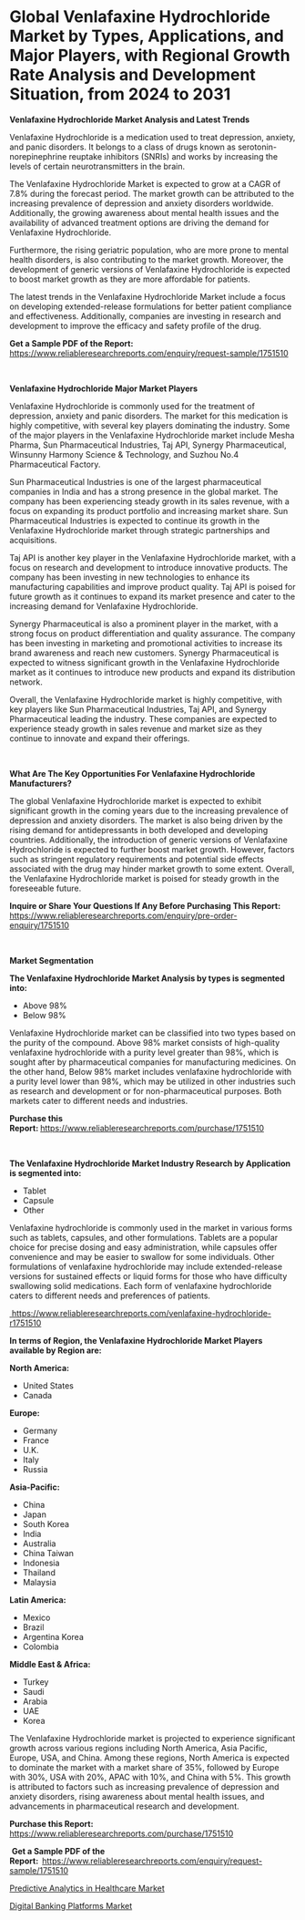 <p><h1>Global Venlafaxine Hydrochloride Market by Types, Applications, and Major Players, with Regional Growth Rate Analysis and Development Situation, from 2024 to 2031</h1></p><p><strong>Venlafaxine Hydrochloride Market Analysis and Latest Trends</strong></p>
<p><p>Venlafaxine Hydrochloride is a medication used to treat depression, anxiety, and panic disorders. It belongs to a class of drugs known as serotonin-norepinephrine reuptake inhibitors (SNRIs) and works by increasing the levels of certain neurotransmitters in the brain.</p><p>The Venlafaxine Hydrochloride Market is expected to grow at a CAGR of 7.8% during the forecast period. The market growth can be attributed to the increasing prevalence of depression and anxiety disorders worldwide. Additionally, the growing awareness about mental health issues and the availability of advanced treatment options are driving the demand for Venlafaxine Hydrochloride.</p><p>Furthermore, the rising geriatric population, who are more prone to mental health disorders, is also contributing to the market growth. Moreover, the development of generic versions of Venlafaxine Hydrochloride is expected to boost market growth as they are more affordable for patients.</p><p>The latest trends in the Venlafaxine Hydrochloride Market include a focus on developing extended-release formulations for better patient compliance and effectiveness. Additionally, companies are investing in research and development to improve the efficacy and safety profile of the drug.</p></p>
<p><strong>Get a Sample PDF of the Report:&nbsp;</strong> <a href="https://www.reliableresearchreports.com/enquiry/request-sample/1751510">https://www.reliableresearchreports.com/enquiry/request-sample/1751510</a></p>
<p>&nbsp;</p>
<p><strong>Venlafaxine Hydrochloride Major Market Players</strong></p>
<p><p>Venlafaxine Hydrochloride is commonly used for the treatment of depression, anxiety and panic disorders. The market for this medication is highly competitive, with several key players dominating the industry. Some of the major players in the Venlafaxine Hydrochloride market include Mesha Pharma, Sun Pharmaceutical Industries, Taj API, Synergy Pharmaceutical, Winsunny Harmony Science & Technology, and Suzhou No.4 Pharmaceutical Factory.</p><p>Sun Pharmaceutical Industries is one of the largest pharmaceutical companies in India and has a strong presence in the global market. The company has been experiencing steady growth in its sales revenue, with a focus on expanding its product portfolio and increasing market share. Sun Pharmaceutical Industries is expected to continue its growth in the Venlafaxine Hydrochloride market through strategic partnerships and acquisitions.</p><p>Taj API is another key player in the Venlafaxine Hydrochloride market, with a focus on research and development to introduce innovative products. The company has been investing in new technologies to enhance its manufacturing capabilities and improve product quality. Taj API is poised for future growth as it continues to expand its market presence and cater to the increasing demand for Venlafaxine Hydrochloride.</p><p>Synergy Pharmaceutical is also a prominent player in the market, with a strong focus on product differentiation and quality assurance. The company has been investing in marketing and promotional activities to increase its brand awareness and reach new customers. Synergy Pharmaceutical is expected to witness significant growth in the Venlafaxine Hydrochloride market as it continues to introduce new products and expand its distribution network.</p><p>Overall, the Venlafaxine Hydrochloride market is highly competitive, with key players like Sun Pharmaceutical Industries, Taj API, and Synergy Pharmaceutical leading the industry. These companies are expected to experience steady growth in sales revenue and market size as they continue to innovate and expand their offerings.</p></p>
<p>&nbsp;</p>
<p><strong>What Are The Key Opportunities For Venlafaxine Hydrochloride Manufacturers?</strong></p>
<p><p>The global Venlafaxine Hydrochloride market is expected to exhibit significant growth in the coming years due to the increasing prevalence of depression and anxiety disorders. The market is also being driven by the rising demand for antidepressants in both developed and developing countries. Additionally, the introduction of generic versions of Venlafaxine Hydrochloride is expected to further boost market growth. However, factors such as stringent regulatory requirements and potential side effects associated with the drug may hinder market growth to some extent. Overall, the Venlafaxine Hydrochloride market is poised for steady growth in the foreseeable future.</p></p>
<p><strong>Inquire or Share Your Questions If Any Before Purchasing This Report:</strong> <a href="https://www.reliableresearchreports.com/enquiry/pre-order-enquiry/1751510">https://www.reliableresearchreports.com/enquiry/pre-order-enquiry/1751510</a></p>
<p>&nbsp;</p>
<p><strong>Market Segmentation</strong></p>
<p><strong>The Venlafaxine Hydrochloride Market Analysis by types is segmented into:</strong></p>
<p><ul><li>Above 98%</li><li>Below 98%</li></ul></p>
<p><p>Venlafaxine Hydrochloride market can be classified into two types based on the purity of the compound. Above 98% market consists of high-quality venlafaxine hydrochloride with a purity level greater than 98%, which is sought after by pharmaceutical companies for manufacturing medicines. On the other hand, Below 98% market includes venlafaxine hydrochloride with a purity level lower than 98%, which may be utilized in other industries such as research and development or for non-pharmaceutical purposes. Both markets cater to different needs and industries.</p></p>
<p><strong>Purchase this Report:&nbsp;</strong><a href="https://www.reliableresearchreports.com/purchase/1751510">https://www.reliableresearchreports.com/purchase/1751510</a></p>
<p>&nbsp;</p>
<p><strong>The Venlafaxine Hydrochloride Market Industry Research by Application is segmented into:</strong></p>
<p><ul><li>Tablet</li><li>Capsule</li><li>Other</li></ul></p>
<p><p>Venlafaxine hydrochloride is commonly used in the market in various forms such as tablets, capsules, and other formulations. Tablets are a popular choice for precise dosing and easy administration, while capsules offer convenience and may be easier to swallow for some individuals. Other formulations of venlafaxine hydrochloride may include extended-release versions for sustained effects or liquid forms for those who have difficulty swallowing solid medications. Each form of venlafaxine hydrochloride caters to different needs and preferences of patients.</p></p>
<p><a href="https://www.reliableresearchreports.com/venlafaxine-hydrochloride-r1751510">&nbsp;https://www.reliableresearchreports.com/venlafaxine-hydrochloride-r1751510</a></p>
<p><strong>In terms of Region, the Venlafaxine Hydrochloride Market Players available by Region are:</strong></p>
<p>
    <p> <strong> North America: </strong>
        <ul>
            <li>United States</li>
            <li>Canada</li>
        </ul>
        </p> 
    <p> <strong> Europe: </strong>
        <ul>
            <li>Germany</li>
            <li>France</li>
            <li>U.K.</li>
            <li>Italy</li>
            <li>Russia</li>
        </ul>
        </p> 
    <p> <strong> Asia-Pacific: </strong>
        <ul>
            <li>China</li>
            <li>Japan</li>
            <li>South Korea</li>
            <li>India</li>
            <li>Australia</li>
            <li>China Taiwan</li>
            <li>Indonesia</li>
            <li>Thailand</li>
            <li>Malaysia</li>
        </ul>
        </p> 
    <p> <strong> Latin America: </strong>
        <ul>
            <li>Mexico</li>
            <li>Brazil</li>
            <li>Argentina Korea</li>
            <li>Colombia</li>
        </ul>
        </p> 
    <p> <strong> Middle East & Africa: </strong>
        <ul>
            <li>Turkey</li>
            <li>Saudi</li>
            <li>Arabia</li>
            <li>UAE</li>
            <li>Korea</li>
        </ul>
    </p>
    </p>
<p><p>The Venlafaxine Hydrochloride market is projected to experience significant growth across various regions including North America, Asia Pacific, Europe, USA, and China. Among these regions, North America is expected to dominate the market with a market share of 35%, followed by Europe with 30%, USA with 20%, APAC with 10%, and China with 5%. This growth is attributed to factors such as increasing prevalence of depression and anxiety disorders, rising awareness about mental health issues, and advancements in pharmaceutical research and development.</p></p>
<p><strong>Purchase this Report: </strong><a href="https://www.reliableresearchreports.com/purchase/1751510">https://www.reliableresearchreports.com/purchase/1751510</a></p>
<p>&nbsp;<strong>Get a Sample PDF of the Report:&nbsp;&nbsp;</strong><a href="https://www.reliableresearchreports.com/enquiry/request-sample/1751510">https://www.reliableresearchreports.com/enquiry/request-sample/1751510</a></p>
<p><strong></strong></p>
<p><p><a href="https://github.com/RichRobinson5/Market-Research-Report-List-5/blob/main/predictive-analytics-in-healthcare-market.md">Predictive Analytics in Healthcare Market</a></p><p><a href="https://github.com/gdfhhhj/Market-Research-Report-List-5/blob/main/digital-banking-platforms-market.md">Digital Banking Platforms Market</a></p></p>